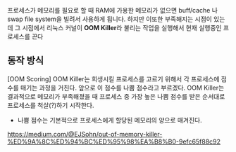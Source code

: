 프로세스가 메모리를 필요로 할 때 RAM에 가용한 메모리가 없으면 buff/cache 나 swap file system을 빌려서 사용하게 됩니다. 하지만 이또한 부족해지는 시점이 있는데 그 시점에서 리눅스 커널이 **OOM Killer**라 불리는 작업을 실행해서 현재 실행중인 프로세스를 끈다

## 동작 방식
[OOM Scoring]
OOM Killer는 희생시킬 프로세스를 고르기 위해서 각 프로세스에 점수를 매기는 과정을 거친다. 앞으로 이 점수를 나쁨 점수라고 부르겠다. OOM Killer는 결과적으로 메모리가 부족해졌을 때 프로세스 중 가장 높은 나쁨 점수를 받은 순서대로 프로세스를 척살(?)하기 시작한다.
- 나쁨 점수는 기본적으로 프로세스에게 할당된 메모리의 양으로 매겨진다.


https://medium.com/@EJSohn/out-of-memory-killer-%ED%9A%8C%ED%94%BC%ED%95%98%EA%B8%B0-9efc65f88c92